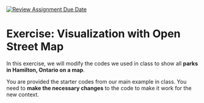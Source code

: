 [![Review Assignment Due Date](https://classroom.github.com/assets/deadline-readme-button-22041afd0340ce965d47ae6ef1cefeee28c7c493a6346c4f15d667ab976d596c.svg)](https://classroom.github.com/a/O_LylOY_)
# Exercise: Visualization with Open Street Map

In this exercise, we will modify the codes we used in class to show all **parks in Hamilton, Ontario on a map**.

You are provided the starter codes from our main example in class. You need to **make the necessary changes** to the code to make it work for the new context.

